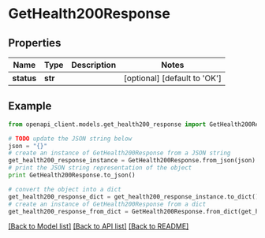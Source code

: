 # GetHealth200Response


## Properties
Name | Type | Description | Notes
------------ | ------------- | ------------- | -------------
**status** | **str** |  | [optional] [default to 'OK']

## Example

```python
from openapi_client.models.get_health200_response import GetHealth200Response

# TODO update the JSON string below
json = "{}"
# create an instance of GetHealth200Response from a JSON string
get_health200_response_instance = GetHealth200Response.from_json(json)
# print the JSON string representation of the object
print GetHealth200Response.to_json()

# convert the object into a dict
get_health200_response_dict = get_health200_response_instance.to_dict()
# create an instance of GetHealth200Response from a dict
get_health200_response_from_dict = GetHealth200Response.from_dict(get_health200_response_dict)
```
[[Back to Model list]](../README.md#documentation-for-models) [[Back to API list]](../README.md#documentation-for-api-endpoints) [[Back to README]](../README.md)


